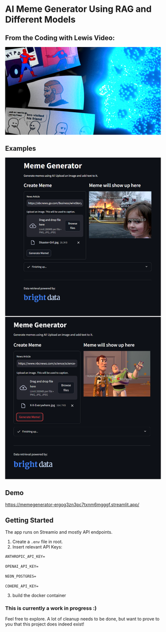 # AI Meme Generator Using RAG and Different Models

## From the Coding with Lewis Video:

[![Thumbnail for the AI meme video.](/docs/thumb7.png "Play Video")](https://www.youtube.com/watch?v=5GfgrYz9z9A)

## Examples

![](/docs/1.png)
![](/docs/2.png)

## Demo

https://memegenerator-ergog3zn3pc7txnm6mgggf.streamlit.app/

## Getting Started

The app runs on Streamio and mostly API endpoints.

1. Create a `.env` file in root.
2. Insert relevant API Keys:

```
ANTHROPIC_API_KEY=

OPENAI_API_KEY=

NEON_POSTGRES=

COHERE_API_KEY=
```

3. build the docker container

### This is currently a work in progress :)

Feel free to explore. A lot of cleanup needs to be done, but want to prove to you that this project does indeed exist!